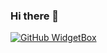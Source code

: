 ### Hi there 👋
[![GitHub WidgetBox](https://github-widgetbox.vercel.app/api/profile?username=JasperJakobs&data=followers,repositories,stars,commits)](https://github.com/Jurredr/github-widgetbox)
